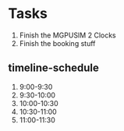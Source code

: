 # Tasks
1. Finish the MGPUSIM 2 Clocks
2. Finish the booking stuff

## timeline-schedule
1. 9:00-9:30 
2. 9:30-10:00
3. 10:00-10:30
4. 10:30-11:00
5. 11:00-11:30
